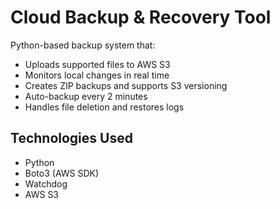 # Cloud Backup & Recovery Tool

Python-based backup system that:
- Uploads supported files to AWS S3
- Monitors local changes in real time
- Creates ZIP backups and supports S3 versioning
- Auto-backup every 2 minutes
- Handles file deletion and restores logs

## Technologies Used
- Python
- Boto3 (AWS SDK)
- Watchdog
- AWS S3
